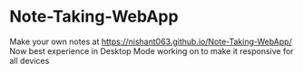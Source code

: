 # Note-Taking-WebApp
Make your own notes at https://nishant063.github.io/Note-Taking-WebApp/ 
Now best experience in Desktop Mode working on to make it responsive for all devices
